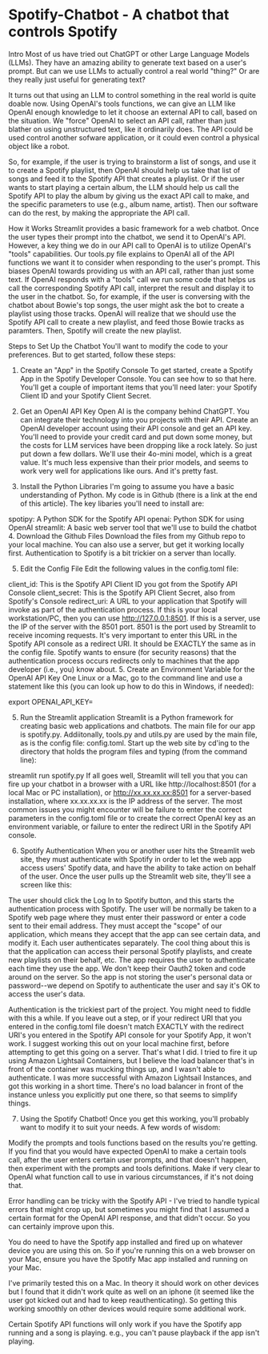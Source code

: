 # Spotify-Chatbot - A chatbot that controls Spotify
 
Intro
Most of us have tried out ChatGPT or other Large Language Models (LLMs). They have an amazing ability to generate text based on a user's prompt. But can we use LLMs to actually control a real world "thing?" Or are they really just useful for generating text?

It turns out that using an LLM to control something in the real world is quite doable now. Using OpenAI's tools functions, we can give an LLM like OpenAI enough knowledge to let it choose an external API to call, based on the situation. We "force" OpenAI to select an API call, rather than just blather on using unstructured text, like it ordinarily does. The API could be used control another sofware application, or it could even control a physical object like a robot.

So, for example, if the user is trying to brainstorm a list of songs, and use it to create a Spotify playlist, then OpenAI should help us take that list of songs and feed it to the Spotify API that creates a playlist. Or if the user wants to start playing a certain album, the LLM should help us call the Spotify API to play the album by giving us the exact API call to make, and the specific parameters to use (e.g., album name, artist). Then our software can do the rest, by making the appropriate the API call.

How it Works
Streamlit provides a basic framework for a web chatbot. Once the user types their prompt into the chatbot, we send it to OpenAI's API. However, a key thing we do in our API call to OpenAI is to utilize OpenAI's "tools" capabilities. Our tools.py file explains to OpenAI all of the API functions we want it to consider when responding to the user's prompt. This biases OpenAI towards providing us with an API call, rather than just some text. If OpenAI responds with a "tools" call we run some code that helps us call the corresponding Spotify API call, interpret the result and display it to the user in the chatbot. So, for example, if the user is conversing with the chatbot about Bowie's top songs, the user might ask the bot to create a playlist using those tracks. OpenAI will realize that we should use the Spotify API call to create a new playlist, and feed those Bowie tracks as paramters. Then, Spotify will create the new playlist.

Steps to Set Up the Chatbot
You'll want to modify the code to your preferences. But to get started, follow these steps:

1. Create an "App" in the Spotify Console
To get started, create a Spotify App in the Spotify Developer Console. You can see how to so that here. You'll get a couple of important items that you'll need later: your Spotify Client ID and your Spotify Client Secret.

2. Get an OpenAI API Key
Open AI is the company behind ChatGPT. You can integrate their technology into you projects with their API. Create an OpenAI developer account using their API console and get an API key. You'll need to provide your credit card and put down some money, but the costs for LLM services have been dropping like a rock lately. So just put down a few dollars. We'll use their 4o-mini model, which is a great value. It's much less expensive than their prior models, and seems to work very well for applications like ours. And it's pretty fast.

3. Install the Python Libraries
I'm going to assume you have a basic understanding of Python. My code is in Github (there is a link at the end of this article). The key libaries you'll need to install are:

spotipy: A Python SDK for the Spotify API
openai: Python SDK for using OpenAI
streamlit: A basic web server tool that we'll use to build the chatbot
4. Download the Github Files
Download the files from my Github repo to your local machine. You can also use a server, but get it working locally first. Authentication to Spotify is a bit trickier on a server than locally.

5. Edit the Config File
Edit the following values in the config.toml file:

client_id: This is the Spotify API Client ID you got from the Spotify API Console
client_secret: This is the Spotify API Client Secret, also from Spotify's Console
redirect_uri: A URL to your application that Spotify will invoke as part of the authentication process. If this is your local workstation/PC, then you can use http://127.0.0.1:8501. If this is a server, use the IP of the server with the 8501 port. 8501 is the port used by Streamlit to receive incoming requests. It's very important to enter this URL in the Spotify API console as a redirect URI. It should be EXACTLY the same as in the config file. Spotify wants to ensure (for security reasons) that the authentication process occurs redirects only to machines that the app developer (i.e., you) know about.
5. Create an Environment Variable for the OpenAI API Key
One Linux or a Mac, go to the command line and use a statement like this (you can look up how to do this in Windows, if needed):

export OPENAI_API_KEY=<Your OpenAI Key goes here>

5. Run the Streamlit application
Streamlit is a Python framework for creating basic web applications and chatbots. The main file for our app is spotify.py. Addiitonally, tools.py and utils.py are used by the main file, as is the config file: config.toml. Start up the web site by cd'ing to the directory that holds the program files and typing (from the command line):

streamlit run spotify.py
If all goes well, Streamlit will tell you that you can fire up your chatbot in a browser with a URL like http://localhost:8501 (for a local Mac or PC installation), or http://xx.xx.xx.xx:8501 for a server-based installation, where xx.xx.xx.xx is the IP address of the server. The most common issues you might encounter will be failure to enter the correct parameters in the config.toml file or to create the correct OpenAI key as an environment variable, or failure to enter the redirect URI in the Spotify API console.

6. Spotify Authentication
When you or another user hits the Streamlit web site, they must authenticate with Spotify in order to let the web app access users' Spotify data, and have the ability to take action on behalf of the user. Once the user pulls up the Streamlit web site, they'll see a screen like this:

The user should click the Log In to Spotify button, and this starts the authentication process with Spotify. The user will be normally be taken to a Spotify web page where they must enter their password or enter a code sent to their email address. They must accept the "scope" of our application, which means they accept that the app can see certain data, and modify it. Each user authenticates separately. The cool thing about this is that the application can access their personal Spotify playlists, and create new playlists on their behalf, etc. The app requires the user to authenticate each time they use the app. We don't keep their Oauth2 token and code around on the server. So the app is not storing the user's personal data or password--we depend on Spotify to authenticate the user and say it's OK to access the user's data.

Authentication is the trickiest part of the project. You might need to fiddle with this a while. If you leave out a step, or if your redirect URI that you entered in the config.toml file doesn't match EXACTLY with the redirect URI's you entered in the Spotify API console for your Spotify App, it won't work. I suggest working this out on your local machine first, before attempting to get this going on a server. That's what I did. I tried to fire it up using Amazon Lightsail Containers, but I believe the load balancer that's in front of the container was mucking things up, and I wasn't able to authenticate. I was more successful with Amazon Lightsail Instances, and got this working in a short time. There's no load balancer in front of the instance unless you explicitly put one there, so that seems to simplify things.

7. Using the Spotify Chatbot!
Once you get this working, you'll probably want to modify it to suit your needs. A few words of wisdom:

Modify the prompts and tools functions based on the results you're getting. If you find that you would have expected OpenAI to make a certain tools call, after the user enters certain user prompts, and that doesn't happen, then experiment with the prompts and tools definitions. Make if very clear to OpenAI what function call to use in various circumstances, if it's not doing that.

Error handling can be tricky with the Spotify API - I've tried to handle typical errors that might crop up, but sometimes you might find that I assumed a certain format for the OpenAI API response, and that didn't occur. So you can certainly improve upon this.

You do need to have the Spotify app installed and fired up on whatever device you are using this on. So if you're running this on a web browser on your Mac, ensure you have the Spotify Mac app installed and running on your Mac.

I've primarily tested this on a Mac. In theory it should work on other devices but I found that it didn't work quite as well on an iphone (it seemed like the user got kicked out and had to keep reauthenticating). So getting this working smoothly on other devices would require some additional work.

Certain Spotify API functions will only work if you have the Spotify app running and a song is playing. e.g., you can't pause playback if the app isn't playing.


